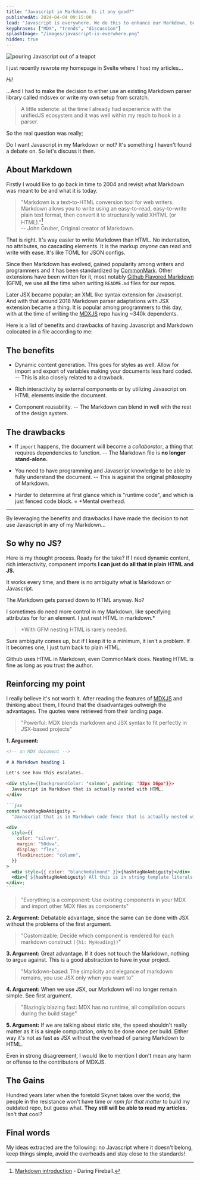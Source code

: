 ```yaml
---
title: "Javascript in Markdown. Is it any good?"
publishedAt: 2024-04-04 09:15:00
lead: "Javascript is everywhere. We do this to enhance our Markdown, but is it really an enchancement?"
keyphrases: ["MDX", "trends", "discussion"]
splashImage: "/images/javascript-is-everwhere.png"
hidden: true
---
```


![pouring Javascript out of a teapot](/images/javascript-is-everwhere.png)

I just recently rewrote my homepage in Svelte where I host my articles...

_Hi!_

...And I had to make the decision to either use an existing Markdown parser library called mdsvex or write my own setup from scratch.

> A little sidenote: at the time I already had experience with the unifiedJS ecosystem and it was well within my reach to hook in a parser.

So the real question was really;

Do I want Javascript in my Markdown or not? It's something I haven't found a debate on. So let's discuss it then.

## About Markdown

Firstly I would like to go back in time to 2004 and revisit what Markdown was meant to be and what it is today.

> "Markdown is a text-to-HTML conversion tool for web writers. Markdown allows you to write using an easy-to-read, easy-to-write plain text format, then convert it to structurally valid XHTML (or HTML)."[^what-is-markdown]  
> -- John Gruber, Original creator of Markdown.

That is right. It's way easier to write Markdown than HTML. No indentation, no attributes, no cascading elements. It is the markup _anyone_ can read and write with ease. It's like TOML for JSON configs.

Since then Markdown has evolved, gained popularity among writers and programmers and it has been standardized by [CommonMark](https://spec.commonmark.org). Other extensions have been written for it, most notably [Github Flavored Markdown](https://github.github.com/gfm) (GFM), we use all the time when writing `README.md` files for our repos.

Later JSX became popular; an XML like syntax extension for Javascript. And with that around 2018 Markdown parser adaptations with JSX extension became a thing. It is popular among programmers to this day, with at the time of writing the [MDXJS](https://github.com/mdx-js/mdx) repo having ~340k dependents.

Here is a list of benefits and drawbacks of having Javascript and Markdown colocated in a file according to me:

## The benefits

- Dynamic content generation. This goes for styles as well. Allow for import and export of variables making your documents less hard coded. -- This is also closely related to a drawback.

- Rich interactivity by external components or by utilizing Javascript on HTML elements inside the document.

- Component reusability. -- The Markdown can blend in well with the rest of the design system.

## The drawbacks

- If `import` happens, the document will become a _collaborator_, a thing that requires dependencies to function. -- The Markdown file is **no longer stand-alone.**

- You need to have programming and Javascript knowledge to be able to fully understand the document. -- This is against the original philosophy of Markdown.

- Harder to determine at first glance which is "runtime code", and which is just fenced code block. = +Mental overhead.

---

By leveraging the benefits and drawbacks I have made the decision to not use Javascript in any of my Markdown...

## So why no JS?

Here is my thought process. Ready for the take? If I need dynamic content, rich interactivity, component imports **I can just do all that in plain HTML and JS.**

It works every time, and there is no ambiguity what is Markdown or Javascript.

The Markdown gets parsed down to HTML anyway. No?

I sometimes do need more control in my Markdown, like specifying attributes for for an element. I just nest HTML in markdown.\*

> \*With GFM nesting HTML is rarely needed.

Sure ambiguity comes up, but if I keep it to a minimum, it isn't a problem. If it becomes one, I just turn back to plain HTML.

Github uses HTML in Markdown, even CommonMark does. Nesting HTML is fine as long as you trust the author.

## Reinforcing my point

I really believe it's not worth it. After reading the features of [MDXJS](https://mdxjs.com) and thinking about them, I found that the disadvantages outweigh the advantages. The quotes were retrieved from their landing page.

> "Powerful: MDX blends markdown and JSX syntax to fit perfectly in JSX-based projects"

**1. Argument:**

````md
<!-- an MDX document -->

# A Markdown heading 1

Let's see how this escalates.

<div style={{backgroundColor: 'salmon', padding: '32px 16px'}}>
  Javascript in Markdown that is actually nested with HTML.
</div>

```jsx
const hashtagNoAmbiguity =
  "Javascript that is in Markdown code fence that is actually nested with HTML.";

<div
  style={{
    color: "silver",
    margin: "50dvw",
    display: "flex",
    flexDirection: "column",
  }}
>
  <div style={{ color: "blanchedalmond" }}>{hashtagNoAmbiguity}</div>
  <div>{`${hashtagNoAmbiguity} All this is in string template literals to spice things up.`}</div>
</div>;
```
````

> "Everything is a component: Use existing components in your MDX and import other MDX files as components"

**2. Argument:** Debatable advantage, since the same can be done with JSX without the problems of the first argument.

> "Customizable: Decide which component is rendered for each markdown construct `({h1: MyHeading})`"

**3. Argument:** Great advantage. If it does not touch the Markdown, nothing to argue against. This is a good abstraction to have in your project.

> "Markdown-based: The simplicity and elegance of markdown remains, you use JSX only when you want to"

**4. Argument:** When we use JSX, our Markdown will no longer remain simple. See first argument.

> "Blazingly blazing fast: MDX has no runtime, all compilation occurs during the build stage"

**5. Argument:** If we are talking about static site, the speed shouldn't really matter as it is a simple computation, only to be done once per build. Either way it's not as fast as JSX without the overhead of parsing Markdown to HTML.

Even in strong disagreement, I would like to mention I don't mean any harm or offense to the contributors of MDXJS.

## The Gains

Hundred years later when the foretold Skynet takes over the world, the people in the resistance won't have time _or npm for that matter_ to build my outdated repo, but guess what. **They still will be able to read my articles.** Isn't that cool?

## Final words

My ideas extracted are the following: no Javascript where it doesn't belong, keep things simple, avoid the overheads and stay close to the standards!

[^what-is-markdown]: [Markdown introduction](https://daringfireball.net/projects/markdown) - Daring Fireball.
